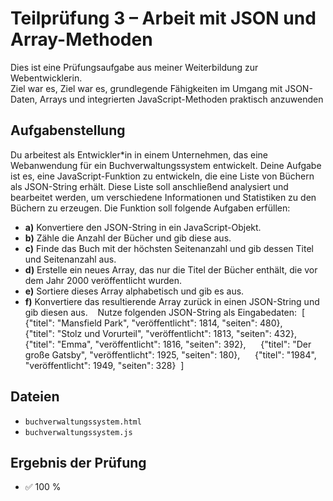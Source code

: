 # Teilprüfung 3 – Arbeit mit JSON und Array-Methoden

Dies ist eine Prüfungsaufgabe aus meiner Weiterbildung zur Webentwicklerin.  
Ziel war es, Ziel war es, grundlegende Fähigkeiten im Umgang mit JSON-Daten, Arrays und integrierten JavaScript-Methoden praktisch anzuwenden



## Aufgabenstellung

Du arbeitest als Entwickler*in in einem Unternehmen, das eine Webanwendung für ein Buchverwaltungssystem entwickelt. Deine Aufgabe ist es, eine JavaScript-Funktion zu entwickeln, die eine Liste von Büchern als JSON-String erhält. Diese Liste soll anschließend analysiert und bearbeitet werden, um verschiedene Informationen und Statistiken zu den Büchern zu erzeugen. Die Funktion soll folgende Aufgaben erfüllen: 

- **a)** Konvertiere den JSON-String in ein JavaScript-Objekt. 
- **b)** Zähle die Anzahl der Bücher und gib diese aus. 
- **c)** Finde das Buch mit der höchsten Seitenanzahl und gib dessen Titel und Seitenanzahl aus. 
- **d)** Erstelle ein neues Array, das nur die Titel der Bücher enthält, die vor dem Jahr 2000 veröffentlicht wurden. 
- **e)** Sortiere dieses Array alphabetisch und gib es aus. 
- **f)** Konvertiere das resultierende Array zurück in einen JSON-String und gib diesen aus. 
 
Nutze folgenden JSON-String als Eingabedaten: 
[
    {"titel": "Mansfield Park", "veröffentlicht": 1814, "seiten": 480}, 
    {"titel": "Stolz und Vorurteil", "veröffentlicht": 1813, "seiten": 432}, 
    {"titel": "Emma", "veröffentlicht": 1816, "seiten": 392}, 
    {"titel": "Der große Gatsby", "veröffentlicht": 1925, "seiten": 180}, 
    {"titel": "1984", "veröffentlicht": 1949, "seiten": 328} 
]




## Dateien

- `buchverwaltungssystem.html`
- `buchverwaltungssystem.js`



## Ergebnis der Prüfung

- ✅ 100 %
